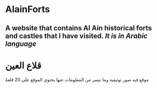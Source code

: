 # AlainForts
A website that contains Al Ain historical forts and castles that I have visited.
*It is in Arabic language*
---
# قلاع العين
موقع فيه صور توثيقية وما تيسر من المعلومات عنها
يحتوي الموقع على 20 قلعةً
